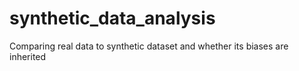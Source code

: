 # synthetic_data_analysis
Comparing real data to synthetic dataset and whether its biases are inherited
